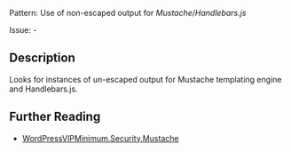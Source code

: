 Pattern: Use of non-escaped output for _Mustache_/_Handlebars.js_

Issue: -

## Description

Looks for instances of un-escaped output for Mustache templating engine and Handlebars.js.

## Further Reading

* [WordPressVIPMinimum.Security.Mustache](https://github.com/Automattic/VIP-Coding-Standards/tree/develop/WordPressVIPMinimum/Sniffs/Security/MustacheSniff.php)